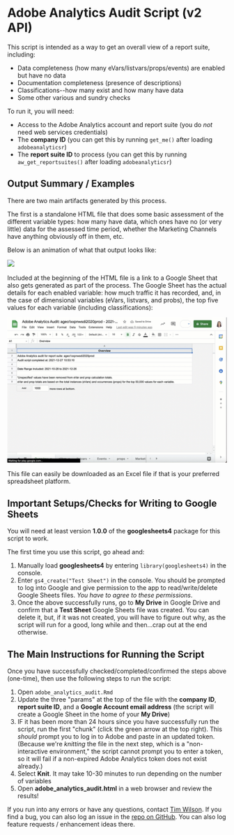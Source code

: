 # Adobe Analytics Audit Script (v2 API)

This script is intended as a way to get an overall view of a report suite, including:

* Data completeness (how many eVars/listvars/props/events) are enabled but have no data
* Documentation completeness (presence of descriptions)
* Classifications--how many exist and how many have data
* Some other various and sundry checks

To run it, you will need:

* Access to the Adobe Analytics account and report suite (you do _not_ need web services credentials)
* The **company ID** (you can get this by running `get_me()` after loading `adobeanalyticsr`)
* The **report suite ID** to process (you can get this by running `aw_get_reportsuites()` after loading `adobeanalyticsr`)

## Output Summary / Examples

There are two main artifacts generated by this process.

The first is a standalone HTML file that does some basic assessment of the different variable types: how many have data, which ones have no (or very little) data for the assessed time period, whether the Marketing Channels have anything obviously off in them, etc.

Below is an animation of what that output looks like:

![](images/adobe_analytics_audit_html_out.gif)

Included at the beginning of the HTML file is a link to a Google Sheet that also gets generated as part of the process. The Google Sheet has the actual details for each enabled variable: how much traffic it has recorded, and, in the case of dimensional variables (eVars, listvars, and probs), the top five values for each variable (including classifications):

![](images/adobe_analytics_audit_gs_out.gif)

This file can easily be downloaded as an Excel file if that is your preferred spreadsheet platform.

## Important Setups/Checks for Writing to Google Sheets

You will need at least version **1.0.0** of the **googlesheets4** package for this script to work.

The first time you use this script, go ahead and:

1. Manually load **googlesheets4** by entering `library(googlesheets4)` in the console.
2. Enter `gs4_create("Test Sheet")` in the console. You should be prompted to log into Google and give permission to the app to read/write/delete Google Sheets files. _You have to agree to these permissions_.
3. Once the above successfully runs, go to **My Drive** in Google Drive and confirm that a **Test Sheet** Google Sheets file was created. You can delete it, but, if it was not created, you will have to figure out why, as the script will run for a good, long while and then...crap out at the end otherwise.

## The Main Instructions for Running the Script

Once you have successfully checked/completed/confirmed the steps above (one-time), then use the following steps to run the script:

1. Open `adobe_analytics_audit.Rmd`
2. Update the three "params" at the top of the file with the **company ID**, **report suite ID**, and a **Google Account email address** (the script will create a Google Sheet in the home of your **My Drive**)
3. IF it has been more than 24 hours since you have successfully run the script, run the first "chunk" (click the green arrow at the top right). This _should_ prompt you to log in to Adobe and paste in an updated token. (Because we're _knitting_ the file in the next step, which is a "non-interactive environment," the script cannot prompt you to enter a token, so it will fail if a non-expired Adobe Analytics token does not exist already.)
3. Select **Knit**. It may take 10-30 minutes to run depending on the number of variables
4. Open **adobe_analytics_audit.html** in a web browser and review the results!

If you run into any errors or have any questions, contact [Tim Wilson](tim.wilson@searchdiscovery.com). If you find a bug, you can also log an issue in the [repo on GitHub](https://github.com/SDITools/adobe_analytics_audit/issues). You can also log feature requests / enhancement ideas there.
